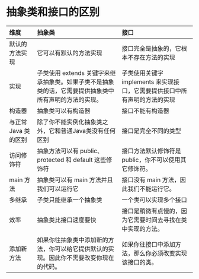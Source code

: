 # 抽象类和接口的区别
|维度|抽象类|接口|
|:--------|:--------|:--------|
|默认的方法实现|它可以有默认的方法实现|接口完全是抽象的，它根本不存在方法的实现|
|实现|子类使用 extends 关键字来继承抽象类。如果子类不是抽象类的话，它需要提供抽象类中所有声明的方法的实现。|子类使用关键字 implements 来实现接口，它需要提供接口中所有声明的方法的实现|
|构造器|抽象类可以有构造器|接口不能有构造器|
|与正常 Java 类的区别|除了你不能实例化抽象类之外，它和普通Java类没有任何区别|接口是完全不同的类型|
|访问修饰符|抽象方法可以有 public、protected 和 default 这些修饰符|接口方法默认修饰符是 public，你不可以使用其它修饰符。|
|main 方法|抽象类可以有 main 方法并且我们可以运行它|接口没有 main 方法，因此我们不能运行它。|
|多继承|子类只能继承一个抽象类|一个类可以实现多个接口|
|效率|抽象类比接口速度要快|接口是稍微有点慢的，因为它需要时间去寻找在类中实现的方法。|
|添加新方法|如果你往抽象类中添加新的方法，你可以给它提供默认的实现。因此你不需要改变你现在的代码。|如果你往接口中添加方法，那么你必须改变实现该接口的类。|